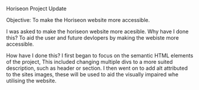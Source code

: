Horiseon Project Update

Objective: To make the Horiseon website more accessible. 

I was asked to make the horiseon website more acesible. Why have I done this? To aid the user and future devlopers by making the webiste more accessible. 

How have I done this? I first began to focus on the semantic HTML elements of the project, This included changing multiple divs to a more suited description, such as header or section. I then went on to add alt attributed to the sites images, these will be used to aid the visually impaired whe utilising the website. 